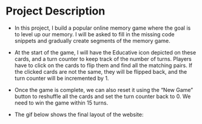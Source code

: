 # Project Description

- In this project, I build a popular online memory game where the goal is to level up our memory. I will be asked to fill in the missing code snippets and gradually create segments of the memory game.

- At the start of the game, I will have the Educative icon depicted on these cards, and a turn counter to keep track of the number of turns. Players have to click on the cards to flip them and find all the matching pairs. If the clicked cards are not the same, they will be flipped back, and the turn counter will be incremented by 1.

- Once the game is complete, we can also reset it using the “New Game” button to reshuffle all the cards and set the turn counter back to 0. We need to win the game within 15 turns.

- The gif below shows the final layout of the website:

<object data='./Images/load.svg'>
</object>
